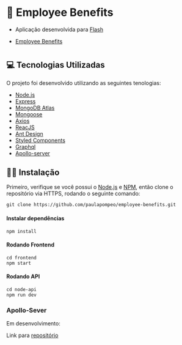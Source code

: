 # 🚀 Employee Benefits

 - Aplicação desenvolvida para [Flash](https://flashapp.com.br/)

- [Employee Benefits](https://amazing-babbage-fbed88.netlify.app/)

<h1>
    <blockquote class="imgur-embed-pub" lang="en" data-id="a/hnkOyFY" data-context="false" ><a href="//imgur.com/a/hnkOyFY"></a></blockquote><script async src="//s.imgur.com/min/embed.js" charset="utf-8"></script>
</h1>


## 💻 Tecnologias Utilizadas

O projeto foi desenvolvido utilizando as seguintes tenologias:

- [Node.js](https://nodejs.org/en/)
- [Express](https://expressjs.com/)
- [MongoDB Atlas](https://www.mongodb.com/cloud/atlas) 
- [Mongoose](https://mongoosejs.com/)
- [Axios](https://github.com/axios/axios)
- [ReacJS](https://reactjs.org/)
- [Ant Design](https://ant.design/)
- [Styled Components](https://styled-components.com/docs/api)
- [Graphql](https://graphql.org/)
- [Apollo-server](https://www.apollographql.com/docs/apollo-server/)


## 👷‍♀️ Instalação

Primeiro, verifique se você possui o [Node.js](https://nodejs.org/en/) e [NPM](https://www.npmjs.com/), então clone o repositório via HTTPS, rodando o seguinte comando:

````
git clone https://github.com/paulapompeo/employee-benefits.git
````

#### Instalar dependências 

````
npm install 
````

#### Rodando Frontend

````
cd frontend
npm start
````

#### Rodando API

````
cd node-api
npm run dev
````



### Apollo-Sever 

Em desenvolvimento: 

Link para [repositório](https://github.com/paulapompeo/flash-apolloserver)
